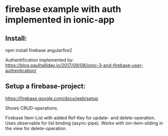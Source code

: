 # firebase example with auth implemented in ionic-app

## Install:

npm install firebase angularfire2

Authentification implemented by: https://blog.paulhalliday.io/2017/09/08/ionic-3-and-firebase-user-authentication/

## Setup a firebase-project:

https://firebase.google.com/docs/web/setup

Shows CRUD-operations.

Firebase Item-List with added Ref-Key for update- and delete-operation. Uses observable for list binding (async-pipe). Works with ion-item-sliding in the view for delete-operation.
